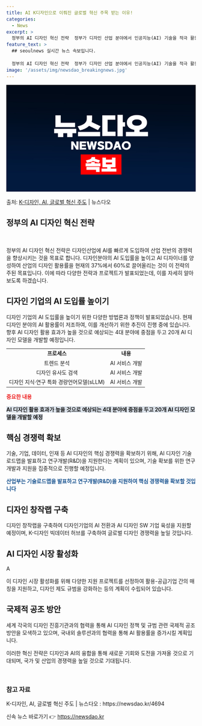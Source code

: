 ```yaml
---
title: AI K디자인으로 이뤄진 글로벌 혁신 주목 받는 이유!
categories:
  - News
excerpt: >
  정부의 AI 디자인 혁신 전략  정부가 디자인 산업 분야에서 인공지능(AI) 기술을 적극 활용해 디자인 혁신…
feature_text: >
  ## seoulnews 실시간 뉴스 속보입니다.

  정부의 AI 디자인 혁신 전략  정부가 디자인 산업 분야에서 인공지능(AI) 기술을 적극 활용해 디자인 혁신…
image: '/assets/img/newsdao_breakingnews.jpg'
---
```


![뉴스다오 속보](/assets/img/newsdao_breakingnews.jpg)

<p>출처: <a href="https://newsdao.kr/4694" rel="dofollow">K-디자인, AI, 글로벌 혁신 주도</a> | 뉴스다오</p>

<h2>정부의 AI 디자인 혁신 전략</h2>
<p data-ke-size="size16">&nbsp;</p>

정부의 AI 디자인 혁신 전략은 디자인산업에 AI를 빠르게 도입하여 산업 전반의 경쟁력을 향상시키는 것을 목표로 합니다. 디자인분야의 AI 도입률을 높이고 AI 디자이너를 양성하여 산업의 디자인 활용률을 현재의 37%에서 60%로 끌어올리는 것이 이 전략의 주된 목표입니다. 이에 따라 다양한 전략과 프로젝트가 발표되었는데, 이를 자세히 알아보도록 하겠습니다.

<h2>디자인 기업의 AI 도입률 높이기</h2>
<p>디자인 기업의 AI 도입률을 높이기 위한 다양한 방법론과 정책이 발표되었습니다. 현재 디자인 분야의 AI 활용률이 저조하여, 이를 개선하기 위한 추진이 진행 중에 있습니다. 향후 AI 디자인 활용 효과가 높을 것으로 예상되는 4대 분야에 중점을 두고 20개 AI 디자인 모델을 개발할 예정입니다.</p>

<table>
  <tr>
    <td style="text-align: center; height: 17px;"><b>프로세스</b></td>
    <td style="text-align: center; height: 17px;"><b>내용</b></td>
  </tr>
  <tr>
    <td style="text-align: center; height: 17px;">트렌드 분석</td>
    <td style="text-align: center; height: 17px;">AI 서비스 개발</td>
  </tr>
  <tr>
    <td style="text-align: center; height: 17px;">디자인 유사도 검색</td>
    <td style="text-align: center; height: 17px;">AI 서비스 개발</td>
  </tr>
  <tr>
    <td style="text-align: center; height: 17px;">디자인 지식·연구 특화 경량언어모델(sLLM)</td>
    <td style="text-align: center; height: 17px;">AI 서비스 개발</td>
  </tr>
</table>

<b><span style="color: #ee2323;">중요한 내용</span></b>
<p><b><span style="background-color: #21538527;">AI 디자인 활용 효과가 높을 것으로 예상되는 4대 분야에 중점을 두고 20개 AI 디자인 모델을 개발할 예정</span></b></p>

<h2>핵심 경쟁력 확보</h2>
<p>기술, 기업, 데이터, 인재 등 AI 디자인의 핵심 경쟁력을 확보하기 위해, AI 디자인 기술로드맵을 발표하고 연구개발(R&D)을 지원한다는 계획이 있으며, 기술 확보를 위한 연구개발과 지원을 집중적으로 진행할 예정입니다.</p>

<b><span style="color: #1a5490;">산업부는 기술로드맵을 발표하고 연구개발(R&D)을 지원하여 핵심 경쟁력을 확보할 것입니다</span></b>

<h2>디자인 창작랩 구축</h2>
<p>디자인 창작랩을 구축하여 디자인기업의 AI 전환과 AI 디자인 SW 기업 육성을 지원할 예정이며, K-디자인 빅데이터 허브를 구축하여 글로벌 디자인 경쟁력을 높일 것입니다.</p>

<h2>AI 디자인 시장 활성화</h2>
<p>A</p>이 디자인 시장 활성화를 위해 다양한 지원 프로젝트를 선정하여 활용-공급기업 간의 매칭을 지원하고, 디자인 제도 규범을 강화하는 등의 계획이 수립되어 있습니다.</p>

<h2>국제적 공조 방안</h2>
<p>세계 각국의 디자인 진흥기관과의 협력을 통해 AI 디자인 정책 및 규범 관련 국제적 공조 방안을 모색하고 있으며, 국내외 솔루션과의 협력을 통해 AI 활용률을 증가시킬 계획입니다.</p>

이러한 혁신 전략은 디자인과 AI의 융합을 통해 새로운 기회와 도전을 가져올 것으로 기대되며, 국가 및 산업의 경쟁력을 높일 것으로 기대됩니다.

<p data-ke-size="size16">&nbsp;</p>
<h3>참고 자료</h3>
K-디자인, AI, 글로벌 혁신 주도 | 뉴스다오 : https://newsdao.kr/4694 

신속 뉴스 바로가기 👉 <a href="https://newsdao.kr" rel="dofollow">https://newsdao.kr</a>


